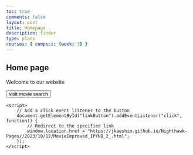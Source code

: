 ```yaml
---
toc: true
comments: false
layout: post
title: Homepage
description: finder
type: plans
courses: { compsci: {week: 3} }
---
```

## Home page
Welcome to our website
<html>
<head>
    <title>visit website</title>
</head>
<body>
    <button id="linkButton">visit movie search</button>

    <script>
        // Add a click event listener to the button
        document.getElementById("linkButton").addEventListener("click", function() {
            // Redirect to the specified link
            window.location.href = "https://jkaeshim.github.io/Nighthawk-Pages//2023/10/12/MovieImproved_IPYNB_2_.html";
        });
    </script>
</body>
</html>





